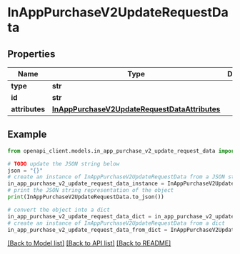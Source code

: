 # InAppPurchaseV2UpdateRequestData


## Properties

Name | Type | Description | Notes
------------ | ------------- | ------------- | -------------
**type** | **str** |  | 
**id** | **str** |  | 
**attributes** | [**InAppPurchaseV2UpdateRequestDataAttributes**](InAppPurchaseV2UpdateRequestDataAttributes.md) |  | [optional] 

## Example

```python
from openapi_client.models.in_app_purchase_v2_update_request_data import InAppPurchaseV2UpdateRequestData

# TODO update the JSON string below
json = "{}"
# create an instance of InAppPurchaseV2UpdateRequestData from a JSON string
in_app_purchase_v2_update_request_data_instance = InAppPurchaseV2UpdateRequestData.from_json(json)
# print the JSON string representation of the object
print(InAppPurchaseV2UpdateRequestData.to_json())

# convert the object into a dict
in_app_purchase_v2_update_request_data_dict = in_app_purchase_v2_update_request_data_instance.to_dict()
# create an instance of InAppPurchaseV2UpdateRequestData from a dict
in_app_purchase_v2_update_request_data_from_dict = InAppPurchaseV2UpdateRequestData.from_dict(in_app_purchase_v2_update_request_data_dict)
```
[[Back to Model list]](../README.md#documentation-for-models) [[Back to API list]](../README.md#documentation-for-api-endpoints) [[Back to README]](../README.md)


